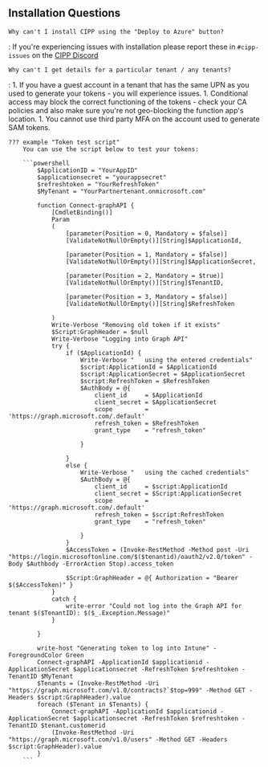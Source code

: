 ## Installation Questions

`Why can't I install CIPP using the "Deploy to Azure" button?`

:    If you're experiencing issues with installation please report these in `#cipp-issues` on the [CIPP Discord](https://discord.gg/cyberdrain)

`Why can't I get details for a particular tenant / any tenants?`

:   1. If you have a guest account in a tenant that has the same UPN as    you used to generate your tokens - you will experience issues.
    1. Conditional access may block the correct functioning of the tokens - check your CA policies and also make sure you're not geo-blocking the function app's location.
    1. You cannot use third party MFA on the account used to generate SAM tokens.

    ??? example "Token test script"
        You can use the script below to test your tokens:

        ```powershell
            $ApplicationID = "YourAppID"
            $applicationsecret = "yourappsecret"
            $refreshtoken = "YourRefreshToken"
            $MyTenant = "YourPartnertenant.onmicrosoft.com"

            function Connect-graphAPI {
                [CmdletBinding()]
                Param
                (
                    [parameter(Position = 0, Mandatory = $false)]
                    [ValidateNotNullOrEmpty()][String]$ApplicationId,
                    
                    [parameter(Position = 1, Mandatory = $false)]
                    [ValidateNotNullOrEmpty()][String]$ApplicationSecret,
                    
                    [parameter(Position = 2, Mandatory = $true)]
                    [ValidateNotNullOrEmpty()][String]$TenantID,
            
                    [parameter(Position = 3, Mandatory = $false)]
                    [ValidateNotNullOrEmpty()][String]$RefreshToken
            
                )
                Write-Verbose "Removing old token if it exists"
                $Script:GraphHeader = $null
                Write-Verbose "Logging into Graph API"
                try {
                    if ($ApplicationId) {
                        Write-Verbose "   using the entered credentials"
                        $script:ApplicationId = $ApplicationId
                        $script:ApplicationSecret = $ApplicationSecret
                        $script:RefreshToken = $RefreshToken
                        $AuthBody = @{
                            client_id     = $ApplicationId
                            client_secret = $ApplicationSecret
                            scope         = 'https://graph.microsoft.com/.default'
                            refresh_token = $RefreshToken
                            grant_type    = "refresh_token"
                            
                        }
                        
                    }
                    else {
                        Write-Verbose "   using the cached credentials"
                        $AuthBody = @{
                            client_id     = $script:ApplicationId
                            client_secret = $Script:ApplicationSecret
                            scope         = 'https://graph.microsoft.com/.default'
                            refresh_token = $script:RefreshToken
                            grant_type    = "refresh_token"
                            
                        }
                    }
                    $AccessToken = (Invoke-RestMethod -Method post -Uri "https://login.microsoftonline.com/$($tenantid)/oauth2/v2.0/token" -Body $Authbody -ErrorAction Stop).access_token
            
                    $Script:GraphHeader = @{ Authorization = "Bearer $($AccessToken)" }
                }
                catch {
                    write-error "Could not log into the Graph API for tenant $($TenantID): $($_.Exception.Message)"
                }
            
            }
    
            write-host "Generating token to log into Intune" -ForegroundColor Green
            Connect-graphAPI -ApplicationId $applicationid -ApplicationSecret $applicationsecret -RefreshToken $refreshtoken -TenantID $MyTenant
            $Tenants = (Invoke-RestMethod -Uri "https://graph.microsoft.com/v1.0/contracts?`$top=999" -Method GET -Headers $script:GraphHeader).value
            foreach ($Tenant in $Tenants) {
                Connect-graphAPI -ApplicationId $applicationid -ApplicationSecret $applicationsecret -RefreshToken $refreshtoken -TenantID $tenant.customerid
                (Invoke-RestMethod -Uri "https://graph.microsoft.com/v1.0/users" -Method GET -Headers $script:GraphHeader).value
            }
        ```

